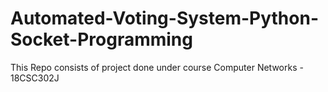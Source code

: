 # Automated-Voting-System-Python-Socket-Programming
This Repo consists of project done under course Computer Networks - 18CSC302J 
